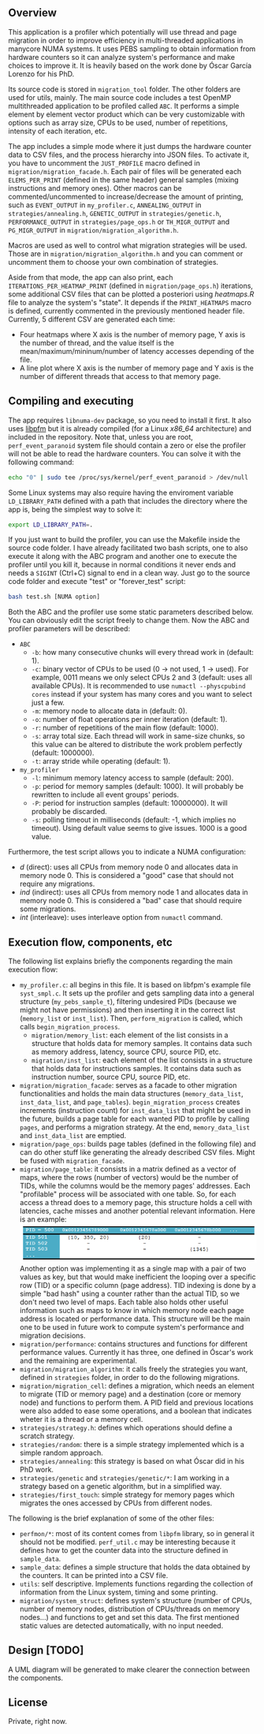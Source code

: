 ## Overview
This application is a profiler which potentially will use thread and page migration in order to improve efficiency in multi-threaded applications in manycore NUMA systems. It uses PEBS sampling to obtain information from hardware counters so it can analyze system's performance and make choices to improve it. It is heavily based on the work done by Óscar García Lorenzo for his PhD.

Its source code is stored in `migration_tool` folder. The other folders are used for utils, mainly. The main source code includes a test OpenMP multithreaded application to be profiled called `ABC`. It performs a simple element by element vector product which can be very customizable with options such as array size, CPUs to be used, number of repetitions, intensity of each iteration, etc.

The app includes a simple mode where it just dumps the hardware counter data to CSV files, and the process hierarchy into JSON files. To activate it, you have to uncomment the `JUST_PROFILE` macro defined in `migration/migration_facade.h`. Each pair of files will be generated each `ELEMS_PER_PRINT` (defined in the same header) general samples (mixing instructions and memory ones). Other macros can be commented/uncommented to increase/decrease the amount of printing, such as `EVENT_OUTPUT` in `my_profiler.c`, `ANNEALING_OUTPUT` in `strategies/annealing.h`, `GENETIC_OUTPUT` in `strategies/genetic.h`, `PERFORMANCE_OUTPUT` in `strategies/page_ops.h` or `TH_MIGR_OUTPUT` and `PG_MIGR_OUTPUT` in `migration/migration_algorithm.h`.

Macros are used as well to control what migration strategies will be used. Those are in `migration/migration_algorithm.h` and you can comment or uncomment them to choose your own combination of strategies.

Aside from that mode, the app can also print, each `ITERATIONS_PER_HEATMAP_PRINT` (defined in `migration/page_ops.h`) iterations, some additional CSV files that can be plotted a posteriori using *heatmaps.R* file to analyze the system's "state". It depends if the `PRINT_HEATMAPS` macro is defined, currently commented in the previously mentioned header file. Currently, 5 different CSV are generated each time:

* Four heatmaps where X axis is the number of memory page, Y axis is the number of thread, and the value itself is the mean/maximum/mininum/number of latency accesses depending of the file.
* A line plot where X axis is the number of memory page and Y axis is the number of different threads that access to that memory page.

## Compiling and executing
The app requires `libnuma-dev` package, so you need to install it first. It also uses [libpfm](http://perfmon2.sourceforge.net/) but it is already compiled (for a Linux *x86_64* architecture) and included in the repository. Note that, unless you are root, `perf_event_paranoid` system file should contain a zero or else the profiler will not be able to read the hardware counters. You can solve it with the following command:
```bash
echo "0" | sudo tee /proc/sys/kernel/perf_event_paranoid > /dev/null
```

Some Linux systems may also require having the enviroment variable `LD_LIBRARY_PATH` defined with a path that includes the directory where the app is, being the simplest way to solve it:
```bash
export LD_LIBRARY_PATH=.
```

If you just want to build the profiler, you can use the Makefile inside the source code folder. I have already facilitated two bash scripts, one to also execute it along with the ABC program and another one to execute the profiler until you kill it, because in normal conditions it never ends and needs a `SIGINT` (Ctrl+C) signal to end in a clean way. Just go to the source code folder and execute "test" or "forever_test" script:
```bash
bash test.sh [NUMA option]
```

Both the ABC and the profiler use some static parameters described below. You can obviously edit the script freely to change them. Now the ABC and profiler parameters will be described:

* `ABC`
  - `-b`: how many consecutive chunks will every thread work in (default: 1).
  - `-c`: binary vector of CPUs to be used (0 -> not used, 1 -> used). For example, 0011 means we only select CPUs 2 and 3 (default: uses all available CPUs). It is recommended to use `numactl --physcpubind cores` instead if your system has many cores and you want to select just a few.
  - `-m`: memory node to allocate data in (default: 0).
  - `-o`: number of float operations per inner iteration (default: 1).
  - `-r`: number of repetitions of the main flow (default: 1000).
  - `-s`: array total size. Each thread will work in same-size chunks, so this value can be altered to distribute the work problem perfectly (default: 1000000).
  - `-t`: array stride while operating (default: 1).
* `my_profiler`
  - `-l`: minimum memory latency access to sample (default: 200).
  - `-p`: period for memory samples (default: 1000). It will probably be rewritten to include all event groups' periods.
  - `-P`: period for instruction samples (default: 10000000). It will probably be discarded.
  - `-s`: polling timeout in milliseconds (default: -1, which implies no timeout). Using default value seems to give issues. 1000 is a good value.

Furthermore, the test script allows you to indicate a NUMA configuration:

* *d* (direct): uses all CPUs from memory node 0 and allocates data in memory node 0. This is considered a "good" case that should not require any migrations.
* *ind* (indirect): uses all CPUs from memory node 1 and allocates data in memory node 0.  This is considered a "bad" case that should require some migrations.
* *int* (interleave): uses interleave option from `numactl` command.

## Execution flow, components, etc
The following list explains briefly the components regarding the main execution flow:

* `my_profiler.c`: all begins in this file. It is based on libfpm's example file `syst_smpl.c`. It sets up the profiler and gets sampling data into a general structure (`my_pebs_sample_t`), filtering undesired PIDs (because we might not have permissions) and then inserting it in the correct list (`memory_list` or `inst_list`). Then, `perform_migration` is called, which calls `begin_migration_process`.
  - `migration/memory_list`: each element of the list consists in a structure that holds data for memory samples. It contains data such as memory address, latency, source CPU, source PID, etc.
  - `migration/inst_list`: each element of the list consists in a structure that holds data for instructions samples. It contains data such as instruction number, source CPU, source PID, etc.
* `migration/migration_facade`: serves as a facade to other migration functionalities and holds the main data structures (`memory_data_list`, `inst_data_list`, and `page_tables`). `begin_migration_process` creates increments (instruction count) for `inst_data_list` that might be used in the future, builds a page table for each wanted PID to profile by calling `pages`, and performs a migration strategy. At the end, `memory_data_list` and `inst_data_list` are emptied.
* `migration/page_ops`: builds page tables (defined in the following file) and can do other stuff like generating the already described CSV files. Might be fused with `migration_facade`.
* `migration/page_table`: it consists in a matrix defined as a vector of maps, where the rows (number of vectors) would be the number of TIDs, while the columns would be the memory pages' addresses. Each "profilable" process will be associated with one table. So, for each access a thread does to a memory page, this structure holds a cell with latencies, cache misses and another potential relevant information. Here is an example:
![Example page table](https://raw.githubusercontent.com/miguellopezbecona/Migration-Profiler/master/img/example_table.png)
Another option was implementing it as a single map with a pair of two values as key, but that would make inefficient the looping over a specific row (TID) or a specific column (page address). TID indexing is done by a simple "bad hash" using a counter rather than the actual TID, so we don't need two level of maps. Each table also holds other useful information such as maps to know in which memory node each page address is located or performance data. This structure will be the main one to be used in future work to compute system's performance and migration decisions.
* `migration/performance`: contains structures and functions for different performance values. Currently it has three, one defined in Óscar's work and the remaining are experimental.
* `migration/migration_algorithm`: it calls freely the strategies you want, defined in `strategies` folder, in order to do the following migrations.
* `migration/migration_cell`: defines a migration, which needs an element to migrate (TID or memory page) and a destination (core or memory node) and functions to perform them. A PID field and previous locations were also added to ease some operations, and a boolean that indicates wheter it is a thread or a memory cell.
* `strategies/strategy.h`: defines which operations should define a scratch strategy.
* `strategies/random`: there is a simple strategy implemented which is a simple random approach.
* `strategies/annealing`: this strategy is based on what Óscar did in his PhD work.
* `strategies/genetic` and `strategies/genetic/*`: I am working in a strategy based on a genetic algorithm, but in a simplified way.
* `strategies/first_touch`: simple strategy for memory pages which migrates the ones accessed by CPUs from different nodes.

The following is the brief explanation of some of the other files:
* `perfmon/*`: most of its content comes from `libpfm` library, so in general it should not be modified. `perf_util.c` may be interesting because it defines how to get the counter data into the structure defined in `sample_data`.
* `sample_data`: defines a simple structure that holds the data obtained by the counters. It can be printed into a CSV file.
* `utils`: self descriptive. Implements functions regarding the collection of information from the Linux system, timing and some printing.
* `migration/system_struct`: defines system's structure (number of CPUs, number of memory nodes, distribution of CPUs/threads on memory nodes...) and functions to get and set this data. The first mentioned static values are detected automatically, with no input needed.

## Design [TODO]
A UML diagram will be generated to make clearer the connection between the components.

## License
Private, right now.


